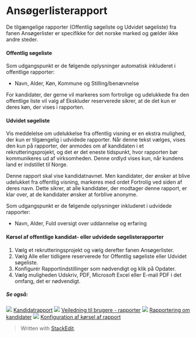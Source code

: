 # Ansøgerlisterapport

De tilgængelige rapporter (Offentlig søgeliste  og  Udvidet søgeliste) fra fanen  Ansøgerlister  er specifikke for det norske marked og gælder ikke andre steder.

#### Offentlig søgeliste

Som udgangspunkt er de følgende oplysninger automatisk inkluderet i offentlige rapporter:

-   Navn,  Alder,  Køn,  Kommune  og  Stilling/benævnelse

For kandidater, der gerne vil markeres som fortrolige og udelukkede fra den offentlige liste vil valg af  Ekskluder reserverede  sikrer, at de det kun er deres køn, der vises i rapporten.

#### Udvidet søgeliste

Vis meddelelse om udelukkelse fra offentlig visning  er en ekstra mulighed, der kun er tilgængelig i udvidede rapporter. Når denne tekst vælges, vises den kun på rapporter, der anmodes om af kandidaten i et rekrutteringsprojekt, og det er det eneste tidspunkt, hvor rapporten bør kommunikeres ud af virksomheden. Denne ordlyd vises kun, når kundens land er indstillet til Norge.

Denne rapport skal vise kandidatnavnet. Men kandidater, der ønsker at blive udelukket fra offentlig visning, markeres med ordet Fortrolig ved siden af deres navn. Dette sikrer, at alle kandidater, der modtager denne rapport, er klar over, at de kandidater ønsker at forblive anonyme.

Som udgangspunkt er de følgende oplysninger inkluderet i udvidede rapporter:

-   Navn,  Alder,  Fuld oversigt  over uddannelse og erfaring

#### Kørsel af offentlige kandidat- eller udvidede søgelisterapporter

1.  Vælg et rekrutteringsprojekt og vælg derefter fanen  Ansøgerlister.
2.  Vælg  Alle  eller  tidligere reserverede  for  Offentlig søgeliste  eller  Udvidet søgeliste.
3.  Konfigurér  Rapportindstillinger  som nødvendigt og klik på  Opdater.
4.  Vælg muligheden  Udskriv,  PDF,  Microsoft Excel  eller  E-mail PDF  i det omfang, det er nødvendigt.

##### Se også:

![](../Resources/Images/icon-document-link.png)  [Kandidatrapport](candidate_report.htm)
![](../Resources/Images/icon-document-link.png)  [Vejledning til brugere - rapporter](guide_for_users_reports.htm)
![](../Resources/Images/icon-document-link.png)  [Rapportering om kandidater](reporting_on_candidates.htm)
![](../Resources/Images/icon-document-link.png)  [Konfiguration af kørsel af rapport](configuring_and_running_a_report.htm)


> Written with [StackEdit](https://stackedit.io/).
<!--stackedit_data:
eyJoaXN0b3J5IjpbLTcxMDgzODMxOF19
-->
